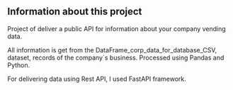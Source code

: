 ## Information about this project

Project of deliver a public API for information about your company vending data.

All information is get from the DataFrame_corp_data_for_database_CSV, dataset, records of the company´s business.
Processed using Pandas and Python.

For delivering data using Rest API, I used FastAPI framework.


